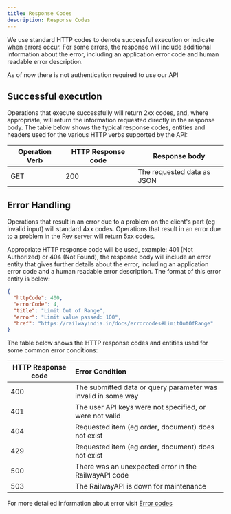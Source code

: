 ```yaml
---
title: Response Codes
description: Response Codes
---
```


We use standard HTTP codes to denote successful execution or indicate when
errors occur. For some errors, the response will include additional information
about the error, including an application error code and human readable error
description.

As of now there is not authentication required to use our API

## Successful execution

Operations that execute successfully will return 2xx codes, and, where
appropriate, will return the information requested directly in the response
body. The table below shows the typical response codes, entities and headers
used for the various HTTP verbs supported by the API:

| Operation Verb | HTTP Response code | Response body              |
| -------------- | ------------------ | -------------------------- |
| GET            | 200                | The requested data as JSON |

## Error Handling

Operations that result in an error due to a problem on the client's part (eg
invalid input) will standard 4xx codes. Operations that result in an error due
to a problem in the Rev server will return 5xx codes.

Appropriate HTTP response code will be used, example: 401 (Not Authorized) or
404 (Not Found), the response body will include an error entity that gives
further details about the error, including an application error code and a human
readable error description. The format of this error entity is below:

```json
{
  "httpCode": 400,
  "errorCode": 4,
  "title": "Limit Out of Range",
  "error": "Limit value passed: 100",
  "href": "https://railwayindia.in/docs/errorcodes#LimitOutOfRange"
}
```

The table below shows the HTTP response codes and entities used for some common
error conditions:

| HTTP Response code | Error Condition                                               |
| ------------------ | :------------------------------------------------------------ |
| 400                | The submitted data or query parameter was invalid in some way |
| 401                | The user API keys were not specified, or were not valid       |
| 404                | Requested item (eg order, document) does not exist            |
| 429                | Requested item (eg order, document) does not exist            |
| 500                | There was an unexpected error in the RailwayAPI code          |
| 503                | The RailwayAPI is down for maintenance                        |

For more detailed information about error visit [Error codes](./errorcodes)
